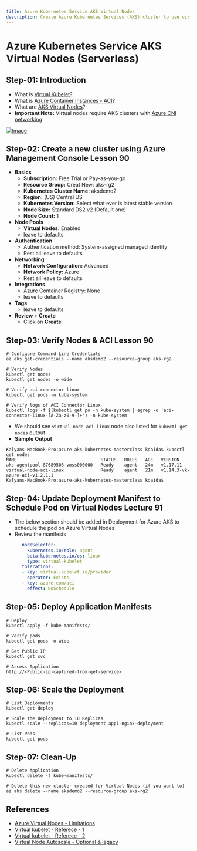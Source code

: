 ```yaml
---
title: Azure Kubernetes Service AKS Virtual Nodes
description: Create Azure Kubernetes Services (AKS) cluster to use virtual nodes 
---
```


# Azure Kubernetes Service AKS Virtual Nodes (Serverless)

## Step-01: Introduction
- What is [Virtual Kubelet](https://github.com/virtual-kubelet/virtual-kubelet)?
- What is [Azure Container Instances - ACI](https://docs.microsoft.com/en-us/azure/container-instances/)?
- What are [AKS Virtual Nodes](https://docs.microsoft.com/en-us/azure/aks/virtual-nodes-portal)?
- **Important Note:** Virtual nodes require AKS clusters with [Azure CNI networking](https://docs.microsoft.com/en-us/azure/aks/configure-azure-cni)

[![Image](https://stacksimplify.com/course-images/azure-kubernetes-service-virtual-nodes.png "Azure AKS Kubernetes - Masterclass")](https://stacksimplify.com/course-images/azure-kubernetes-service-virtual-nodes.png)

 ## Step-02: Create a new cluster using Azure Management Console  Lesson 90
- **Basics**
  - **Subscription:** Free Trial or Pay-as-you-go
  - **Resource Group:** Creat New: aks-rg2
  - **Kubernetes Cluster Name:** aksdemo2
  - **Region:** (US) Central US
  - **Kubernetes Version:** Select what ever is latest stable version
  - **Node Size:** Standard DS2 v2 (Default one)
  - **Node Count:** 1
- **Node Pools**
  - **Virtual Nodes:** Enabled
  - leave to defaults
- **Authentication**
  - Authentication method: 	System-assigned managed identity
  - Rest all leave to defaults
- **Networking**
  - **Network Configuration:** Advanced
  - **Network Policy:** Azure
  - Rest all leave to defaults
- **Integrations**
  - Azure Container Registry: None
  - leave to defaults
- **Tags**
  - leave to defaults
- **Review + Create**
  - Click on **Create**


## Step-03: Verify Nodes & ACI  Lesson 90
```
# Configure Command Line Credentials
az aks get-credentials --name aksdemo2 --resource-group aks-rg2

# Verify Nodes
kubectl get nodes 
kubectl get nodes -o wide

# Verify aci-connector-linux
kubectl get pods -n kube-system

# Verify logs of ACI Connector Linux
kubectl logs -f $(kubectl get po -n kube-system | egrep -o 'aci-connector-linux-[A-Za-z0-9-]+') -n kube-system
```
- We should see `virtual-node-aci-linux` node also listed for `kubectl get nodes` output
- **Sample Output**
```
Kalyans-MacBook-Pro:azure-aks-kubernetes-masterclass kdaida$ kubectl get nodes
NAME                                STATUS   ROLES   AGE   VERSION
aks-agentpool-87689508-vmss000000   Ready    agent   24m   v1.17.11
virtual-node-aci-linux              Ready    agent   21m   v1.14.3-vk-azure-aci-v1.2.1.1
Kalyans-MacBook-Pro:azure-aks-kubernetes-masterclass kdaida$
```

## Step-04: Update Deployment Manifest to Schedule Pod on Virtual Nodes Lecture 91
- The below section should be added in Deployment for Azure AKS to schedule the pod on Azure Virtual Nodes
- Review the manifests
```yaml
      nodeSelector:
        kubernetes.io/role: agent
        beta.kubernetes.io/os: linux
        type: virtual-kubelet
      tolerations:
      - key: virtual-kubelet.io/provider
        operator: Exists
      - key: azure.com/aci
        effect: NoSchedule
```

## Step-05: Deploy Application Manifests
```
# Deploy
kubectl apply -f kube-manifests/

# Verify pods
kubectl get pods -o wide

# Get Public IP
kubectl get svc

# Access Application
http://<Public-ip-captured-from-get-service>
```

## Step-06: Scale the Deployment 
```
# List Deployments
kubectl get deploy

# Scale the Deployment to 10 Replicas
kubectl scale --replicas=10 deployment app1-nginx-deployment

# List Pods
kubectl get pods
```

## Step-07: Clean-Up
```
# Delete Application
kubectl delete -f kube-manifests/

# Delete this new cluster created for Virtual Nodes (if you want to)
az aks delete --name aksdemo2 --resource-group aks-rg2
```

## References
- [Azure Virtual Nodes - Limitations](https://docs.microsoft.com/en-us/azure/aks/virtual-nodes-cli#known-limitations)
- [Virtual kubelet - Referece - 1](https://github.com/virtual-kubelet/virtual-kubelet)
- [Virtual kubelet - Referece - 2](https://github.com/virtual-kubelet/azure-aci/blob/master/README.md)
- [Virtual Node Autoscale - Optional & legacy](https://github.com/Azure-Samples/virtual-node-autoscale)

